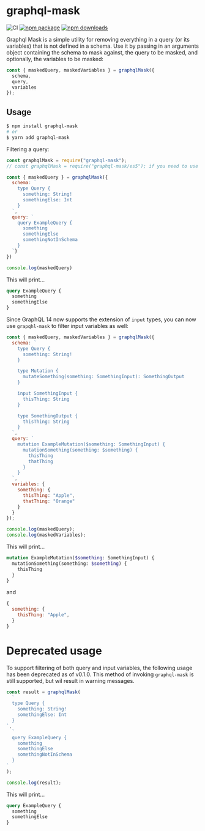 # graphql-mask

![CI](https://github.com/brysgo/graphql-mask/workflows/CI/badge.svg)
[![npm package][npm-badge]][npm]
[![npm downloads][npm-downloads-badge]][npm]

Graphql Mask is a simple utility for removing everything in a query (or its variables) that is not defined in a schema. Use it by passing in an arguments object containing the schema to mask against, the query to be masked, and optionally, the variables to be masked:

```javascript
const { maskedQuery, maskedVariables } = graphqlMask({
  schema,
  query,
  variables
});
```

## Usage

```bash
$ npm install graphql-mask
# or
$ yarn add graphql-mask
```

Filtering a query:

```javascript
const graphqlMask = require("graphql-mask");
// const graphqlMask = require("graphql-mask/es5"); if you need to use this in a browser

const { maskedQuery } = graphqlMask({
  schema: `
    type Query {
      something: String!
      somethingElse: Int
    }
  `,
  query: `
    query ExampleQuery {
      something
      somethingElse
      somethingNotInSchema
    }
  `}
})

console.log(maskedQuery)
```

This will print...

```graphql
query ExampleQuery {
  something
  somethingElse
}
```

Since GraphQL 14 now supports the extension of `input` types, you can now use `grapqhl-mask` to filter input variables as well:

```javascript
const { maskedQuery, maskedVariables } = graphqlMask({
  schema: `
    type Query {
      something: String!
    }

    type Mutation {
      mutateSomething(something: SomethingInput): SomethingOutput
    }

    input SomethingInput {
      thisThing: String
    }

    type SomethingOutput {
      thisThing: String
    }
  `,
  query: `
    mutation ExampleMutation($something: SomethingInput) {
      mutationSomething(something: $something) {
        thisThing
        thatThing
      }
    }
  `,
  variables: {
    something: {
      thisThing: "Apple",
      thatThing: "Orange"
    }
  }
});

console.log(maskedQuery);
console.log(maskedVariables);
```

This will print...

```graphql
mutation ExampleMutation($something: SomethingInput) {
  mutationSomething(something: $something) {
    thisThing
  }
}
```

and

```javascript
{
  something: {
    thisThing: "Apple",
  }
}
```

# Deprecated usage

To support filtering of both query and input variables, the following usage has been deprecated as of v0.1.0. This method of invoking `graphql-mask` is still supported, but wil result in warning messages.

```javascript
const result = graphqlMask(
  `
  type Query {
    something: String!
    somethingElse: Int
  }
`,
  `
  query ExampleQuery {
    something
    somethingElse
    somethingNotInSchema
  }
`
);

console.log(result);
```

This will print...

```graphql
query ExampleQuery {
  something
  somethingElse
}
```

[build-badge]: https://circleci.com/gh/brysgo/graphql-mask.svg?style=shield
[build]: https://circleci.com/gh/brysgo/graphql-mask
[npm-badge]: https://img.shields.io/npm/v/graphql-mask.png?style=flat-square
[npm]: https://www.npmjs.org/package/graphql-mask
[npm-downloads-badge]: https://img.shields.io/npm/dt/graphql-mask.svg
